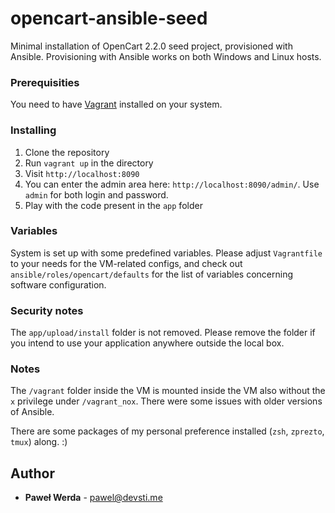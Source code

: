 # opencart-ansible-seed

Minimal installation of OpenCart 2.2.0 seed project, provisioned with Ansible.
Provisioning with Ansible works on both Windows and Linux hosts.

### Prerequisities

You need to have [Vagrant](https://www.vagrantup.com/) installed on your system.

### Installing

1. Clone the repository
2. Run `vagrant up` in the directory
3. Visit `http://localhost:8090`
3. You can enter the admin area here: `http://localhost:8090/admin/`. Use `admin` for both login and password.
4. Play with the code present in the `app` folder

### Variables

System is set up with some predefined variables. Please adjust `Vagrantfile` to your needs for the VM-related configs,
and check out `ansible/roles/opencart/defaults` for the list of variables concerning software configuration.

### Security notes

The `app/upload/install` folder is not removed. Please remove the folder if you intend to use your application anywhere outside
the local box.


### Notes

The `/vagrant` folder inside the VM is mounted inside the VM also without the `x` privilege under `/vagrant_nox`.
There were some issues with older versions of Ansible.

There are some packages of my personal preference installed (`zsh`, `zprezto`, `tmux`) along. :)


## Author

* **Paweł Werda** - [pawel@devsti.me](http://devsti.me)
